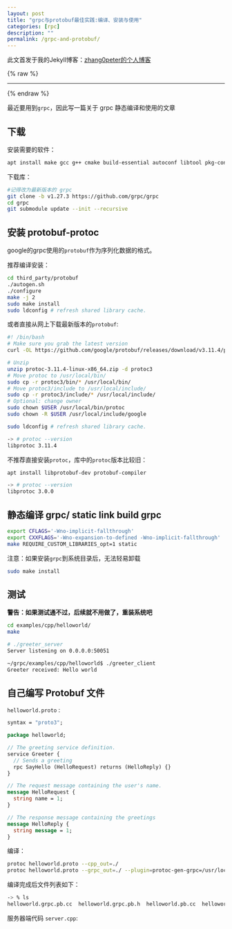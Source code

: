 ```yaml
---
layout: post
title: "grpc与protobuf最佳实践:编译、安装与使用"
categories: [rpc]
description: ""
permalink: /grpc-and-protobuf/
---
```


此文首发于我的Jekyll博客：[zhang0peter的个人博客](https://zhang0peter.com)         

{% raw %}
***          
{% endraw %}

最近要用到`grpc`，因此写一篇关于 grpc 静态编译和使用的文章

## 下载
安装需要的软件：
```sh
apt install make gcc g++ cmake build-essential autoconf libtool pkg-config git unzip
```
下载库：
```sh
#记得改为最新版本的 grpc
git clone -b v1.27.3 https://github.com/grpc/grpc
cd grpc
git submodule update --init --recursive
```

## 安装 protobuf-protoc
google的grpc使用的`protobuf`作为序列化数据的格式。

推荐编译安装：
```sh
cd third_party/protobuf 
./autogen.sh
./configure
make -j 2
sudo make install
sudo ldconfig # refresh shared library cache.
```


或者直接从网上下载最新版本的`protobuf`:
```sh
#! /bin/bash
# Make sure you grab the latest version
curl -OL https://github.com/google/protobuf/releases/download/v3.11.4/protoc-3.11.4-linux-x86_64.zip

# Unzip
unzip protoc-3.11.4-linux-x86_64.zip -d protoc3
# Move protoc to /usr/local/bin/
sudo cp -r protoc3/bin/* /usr/local/bin/
# Move protoc3/include to /usr/local/include/
sudo cp -r protoc3/include/* /usr/local/include/
# Optional: change owner
sudo chown $USER /usr/local/bin/protoc
sudo chown -R $USER /usr/local/include/google

sudo ldconfig # refresh shared library cache.
```
```sh
-> # protoc --version
libprotoc 3.11.4
```




不推荐直接安装`protoc`，库中的`protoc`版本比较旧：
```sh
apt install libprotobuf-dev protobuf-compiler

-> # protoc --version
libprotoc 3.0.0
```

## 静态编译 grpc/ static link build grpc


```sh
export CFLAGS='-Wno-implicit-fallthrough'
export CXXFLAGS='-Wno-expansion-to-defined -Wno-implicit-fallthrough'
make REQUIRE_CUSTOM_LIBRARIES_opt=1 static
```
注意：如果安装`grpc`到系统目录后，无法轻易卸载

```sh
sudo make install
```
## 测试

**警告：如果测试通不过，后续就不用做了，重装系统吧**

```sh
cd examples/cpp/helloworld/
make
```
```sh
# ./greeter_server 
Server listening on 0.0.0.0:50051
```
```sh
~/grpc/examples/cpp/helloworld$ ./greeter_client 
Greeter received: Hello world
```
## 自己编写 Protobuf 文件

`helloworld.proto` :
```proto
syntax = "proto3";

package helloworld;

// The greeting service definition.
service Greeter {
  // Sends a greeting
  rpc SayHello (HelloRequest) returns (HelloReply) {}
}

// The request message containing the user's name.
message HelloRequest {
  string name = 1;
}

// The response message containing the greetings
message HelloReply {
  string message = 1;
}
```
编译：
```sh
protoc helloworld.proto --cpp_out=./
protoc helloworld.proto --grpc_out=./ --plugin=protoc-gen-grpc=/usr/local/bin/grpc_cpp_plugin
```
编译完成后文件列表如下：
```sh
-> % ls
helloworld.grpc.pb.cc  helloworld.grpc.pb.h  helloworld.pb.cc  helloworld.pb.h  helloworld.proto
```
服务器端代码 `server.cpp`:
```c

```
